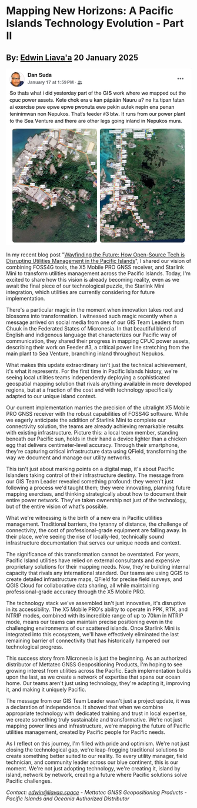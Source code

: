 # Mapping New Horizons: A Pacific Islands Technology Evolution - Part II
## By: [Edwin Liava'a](https://github.com/EdwinLiavaa) 20 January 2025

<p align="center">
 <img width="1000" src="https://github.com/EdwinLiavaa/liavaa.space/blob/main/blog/20250120/pic.png">
</p>

In my recent blog post "[Wayfinding the Future: How Open-Source Tech is Disrupting Utilities Management in the Pacific Islands](https://github.com/EdwinLiavaa/liavaa.space/blob/main/blog/20241129/20241129.md)", I shared our vision of combining FOSS4G tools, the X5 Mobile PRO GNSS receiver, and Starlink Mini to transform utilities management across the Pacific Islands. Today, I'm excited to share how this vision is already becoming reality, even as we await the final piece of our technological puzzle, the Starlink Mini integration, which utilities are currently considering for future implementation.

There's a particular magic in the moment when innovation takes root and blossoms into transformation. I witnessed such magic recently when a message arrived on social media from one of our GIS Team Leaders from Chuuk in the Federated States of Micronesia. In that beautiful blend of English and indigenous language that characterizes our Pacific way of communication, they shared their progress in mapping CPUC power assets, describing their work on Feeder #3, a critical power line stretching from the main plant to Sea Venture, branching inland throughout Nepukos.

What makes this update extraordinary isn't just the technical achievement, it's what it represents. For the first time in Pacific Islands history, we're seeing local utilities teams independently deploying a sophisticated geospatial mapping solution that rivals anything available in more developed regions, but at a fraction of the cost and with technology specifically adapted to our unique island context.

Our current implementation marries the precision of the ultralight X5 Mobile PRO GNSS receiver with the robust capabilities of FOSS4G software. While we eagerly anticipate the addition of Starlink Mini to complete our connectivity solution, the teams are already achieving remarkable results with existing infrastructure. Picture this: a local team member, standing beneath our Pacific sun, holds in their hand a device lighter than a chicken egg that delivers centimeter-level accuracy. Through their smartphone, they're capturing critical infrastructure data using QField, transforming the way we document and manage our utility networks.

This isn't just about marking points on a digital map, it's about Pacific Islanders taking control of their infrastructure destiny. The message from our GIS Team Leader revealed something profound: they weren't just following a process we'd taught them; they were innovating, planning future mapping exercises, and thinking strategically about how to document their entire power network. They've taken ownership not just of the technology, but of the entire vision of what's possible.

What we're witnessing is the birth of a new era in Pacific utilities management. Traditional barriers, the tyranny of distance, the challenge of connectivity, the cost of professional-grade equipment are falling away. In their place, we're seeing the rise of locally-led, technically sound infrastructure documentation that serves our unique needs and context.

The significance of this transformation cannot be overstated. For years, Pacific Island utilities have relied on external consultants and expensive proprietary solutions for their mapping needs. Now, they're building internal capacity that rivals any international standard. Our teams are using QGIS to create detailed infrastructure maps, QField for precise field surveys, and QGIS Cloud for collaborative data sharing, all while maintaining professional-grade accuracy through the X5 Mobile PRO.

The technology stack we've assembled isn't just innovative, it's disruptive in its accessibility. The X5 Mobile PRO's ability to operate in PPK, RTK, and NTRIP modes, combined with its incredible range of up to 70km in NTRIP mode, means our teams can maintain precise positioning even in the challenging environments of our scattered islands. Once Starlink Mini is integrated into this ecosystem, we'll have effectively eliminated the last remaining barrier of connectivity that has historically hampered our technological progress.

This success story from Micronesia is just the beginning. As an authorized distributor of Mettatec GNSS Geopositioning Products, I'm hoping to see growing interest from utilities across the Pacific. Each implementation builds upon the last, as we create a network of expertise that spans our ocean home. Our teams aren't just using technology, they're adapting it, improving it, and making it uniquely Pacific.

The message from our GIS Team Leader wasn't just a project update, it was a declaration of independence. It showed that when we combine appropriate technology with dedicated training and trust in local expertise, we create something truly sustainable and transformative. We're not just mapping power lines and infrastructure, we're mapping the future of Pacific utilities management, created by Pacific people for Pacific needs.

As I reflect on this journey, I'm filled with pride and optimism. We're not just closing the technological gap, we're leap-frogging traditional solutions to create something better suited to our reality. To every utility manager, field technician, and community leader across our blue continent, this is our moment. We're not just adopting technology, we're creating it, island by island, network by network, creating a future where Pacific solutions solve Pacific challenges.

*Contact: edwin@liavaa.space - Mettatec GNSS Geopositioning Products - Pacific Islands and Oceania Authorized Distributor*
